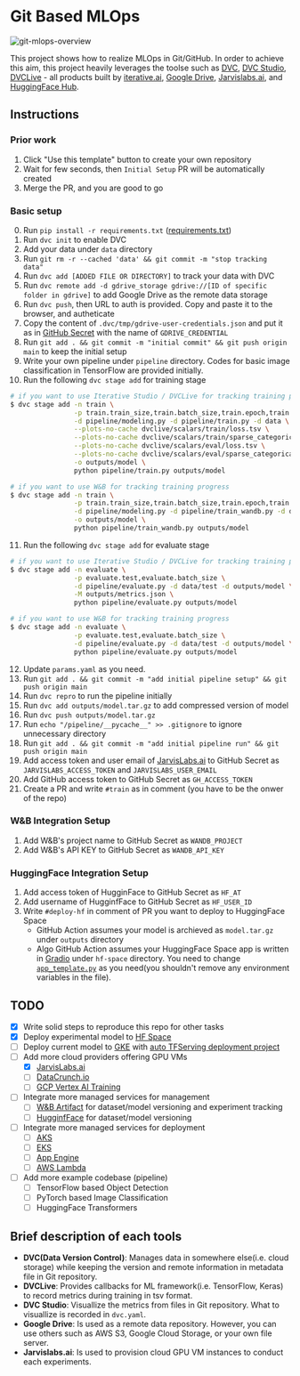 # Git Based MLOps

<img src='https://svgshare.com/i/htr.svg' title='git-mlops-overview' />

This project shows how to realize MLOps in Git/GitHub. In order to achieve this aim, this project heavily leverages the toolse such as [DVC](https://dvc.org/), [DVC Studio](https://studio.iterative.ai/), [DVCLive](https://dvc.org/doc/dvclive) - all products built by [iterative.ai](https://iterative.ai/), [Google Drive](https://www.google.com/drive/), [Jarvislabs.ai](https://jarvislabs.ai/), and [HuggingFace Hub](https://github.com/huggingface/huggingface_hub).

## Instructions

### Prior work

1. Click "Use this template" button to create your own repository
2. Wait for few seconds, then `Initial Setup` PR will be automatically created
3. Merge the PR, and you are good to go

### Basic setup

0. Run `pip install -r requirements.txt` ([requirements.txt](https://github.com/codingpot/git-mlops/blob/main/requirements.txt))
1. Run `dvc init` to enable DVC
2. Add your data under `data` directory
3. Run `git rm -r --cached 'data' && git commit -m "stop tracking data"`
4. Run `dvc add [ADDED FILE OR DIRECTORY]` to track your data with DVC
5. Run `dvc remote add -d gdrive_storage gdrive://[ID of specific folder in gdrive]` to add Google Drive as the remote data storage
6. Run `dvc push`, then URL to auth is provided. Copy and paste it to the browser, and autheticate
7. Copy the content of `.dvc/tmp/gdrive-user-credentials.json` and put it as in [GitHub Secret](https://docs.github.com/en/actions/security-guides/encrypted-secrets#creating-encrypted-secrets-for-a-repository) with the name of `GDRIVE_CREDENTIAL`
8. Run `git add . && git commit -m "initial commit" && git push origin main` to keep the initial setup
9. Write your own pipeline under `pipeline` directory. Codes for basic image classification in TensorFlow are provided initially.
10. Run the following `dvc stage add` for training stage
```bash
# if you want to use Iterative Studio / DVCLive for tracking training progress
$ dvc stage add -n train \
                -p train.train_size,train.batch_size,train.epoch,train.lr \
                -d pipeline/modeling.py -d pipeline/train.py -d data \
                --plots-no-cache dvclive/scalars/train/loss.tsv \
                --plots-no-cache dvclive/scalars/train/sparse_categorical_accuracy.tsv \
                --plots-no-cache dvclive/scalars/eval/loss.tsv \
                --plots-no-cache dvclive/scalars/eval/sparse_categorical_accuracy.tsv \
                -o outputs/model \
                python pipeline/train.py outputs/model

# if you want to use W&B for tracking training progress
$ dvc stage add -n train \
                -p train.train_size,train.batch_size,train.epoch,train.lr \
                -d pipeline/modeling.py -d pipeline/train_wandb.py -d data \
                -o outputs/model \
                python pipeline/train_wandb.py outputs/model
```
11. Run the following `dvc stage add` for evaluate stage
```bash
# if you want to use Iterative Studio / DVCLive for tracking training progress
$ dvc stage add -n evaluate \
                -p evaluate.test,evaluate.batch_size \
                -d pipeline/evaluate.py -d data/test -d outputs/model \
                -M outputs/metrics.json \
                python pipeline/evaluate.py outputs/model

# if you want to use W&B for tracking training progress
$ dvc stage add -n evaluate \
                -p evaluate.test,evaluate.batch_size \
                -d pipeline/evaluate.py -d data/test -d outputs/model \
                python pipeline/evaluate.py outputs/model
```
12. Update `params.yaml` as you need.
13. Run `git add . && git commit -m "add initial pipeline setup" && git push origin main`
14. Run `dvc repro` to run the pipeline initially
15. Run `dvc add outputs/model.tar.gz` to add compressed version of model 
16. Run `dvc push outputs/model.tar.gz`
17. Run `echo "/pipeline/__pycache__" >> .gitignore` to ignore unnecessary directory
18. Run `git add . && git commit -m "add initial pipeline run" && git push origin main`
19. Add access token and user email of [JarvisLabs.ai](https://jarvislabs.ai/) to GitHub Secret as `JARVISLABS_ACCESS_TOKEN` and `JARVISLABS_USER_EMAIL`
20. Add GitHub access token to GitHub Secret as `GH_ACCESS_TOKEN`
21. Create a PR and write `#train` as in comment (you have to be the onwer of the repo)

### W&B Integration Setup

1. Add W&B's project name to GitHub Secret as `WANDB_PROJECT`
2. Add W&B's API KEY to GitHub Secret as `WANDB_API_KEY`

### HuggingFace Integration Setup

1. Add access token of HugginFace to GitHub Secret as `HF_AT`
2. Add username of HugginfFace to GitHub Secret as `HF_USER_ID`
3. Write `#deploy-hf` in comment of PR you want to deploy to HuggingFace Space
   - GitHub Action assumes your model is archieved as `model.tar.gz` under `outputs` directory
   - Algo GitHub Action assumes your HuggingFace Space app is written in [Gradio](https://gradio.app/) under `hf-space` directory. You need to change [`app_template.py`](https://github.com/codingpot/git-mlops/blob/main/hf-space/app_template.py) as you need(you shouldn't remove any environment variables in the file).

## TODO

- [X] Write solid steps to reproduce this repo for other tasks 
- [X] Deploy experimental model to [HF Space](https://huggingface.co/spaces)
- [ ] Deploy current model to [GKE](https://cloud.google.com/kubernetes-engine) with [auto TFServing deployment project](https://github.com/deep-diver/ml-deployment-k8s-tfserving)
- [ ] Add more cloud providers offering GPU VMs
  - [X] [JarvisLabs.ai](https://jarvislabs.ai/)
  - [ ] [DataCrunch.io](https://datacrunch.io/)
  - [ ] [GCP Vertex AI Training](https://cloud.google.com/vertex-ai#section-9)
- [ ] Integrate more managed services for management
  - [ ] [W&B Artifact](https://wandb.ai/site) for dataset/model versioning and experiment tracking
  - [ ] [HugginfFace](https://huggingface.co) for dataset/model versioning
- [ ] Integrate more managed services for deployment
  - [ ] [AKS](https://docs.microsoft.com/en-us/azure/aks/)
  - [ ] [EKS](https://aws.amazon.com/ko/eks/)
  - [ ] [App Engine](https://cloud.google.com/appengine/)
  - [ ] [AWS Lambda](https://aws.amazon.com/ko/lambda/)
- [ ] Add more example codebase (pipeline)
  - [ ] TensorFlow based Object Detection 
  - [ ] PyTorch based Image Classification
  - [ ] HuggingFace Transformers

## Brief description of each tools

- **DVC(Data Version Control)**: Manages data in somewhere else(i.e. cloud storage) while keeping the version and remote information in metadata file in Git repository.
- **DVCLive**: Provides callbacks for ML framework(i.e. TensorFlow, Keras) to record metrics during training in tsv format. 
- **DVC Studio**: Visuallize the metrics from files in Git repository. What to visuallize is recorded in `dvc.yaml`.
- **Google Drive**: Is used as a remote data repository. However, you can use others such as AWS S3, Google Cloud Storage, or your own file server.
- **Jarvislabs.ai**:  Is used to provision cloud GPU VM instances to conduct each experiments. 

